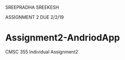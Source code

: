 SREEPRADHA SREEKESH 

ASSIGNMENT 2 DUE 2/2/19
# Assignment2-AndriodApp
CMSC 355 Individual Assignment2
